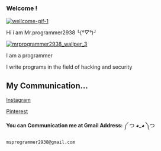 ### Welcome !
[![wellcome-gif-1](https://user-images.githubusercontent.com/78996423/115946188-cf20fe00-a4d4-11eb-811a-4b9d8f91fa34.gif)](https://github.com/mrprogrammer2938)

Hi i am Mr.programmer2938 ╰(*°▽°*)╯

[![mrprogrammer2938_wallper_3](https://user-images.githubusercontent.com/78996423/121284631-6eb61680-c8f2-11eb-90eb-1f844aa11071.jpg)](https://github.com/mrprogrammer2938)

I am a programmer 

I write programs in the field of hacking and security

## My Communication...
[Instagram](https://instagram.com/programmer2938)

[Pinterest](https://www.pinterest.com/mrprogrammer2938)

**You can Communication me at Gmail Address:** ༼ つ ◕_◕ ༽つ 
```
msprogrammer2938@gmail.com
```
